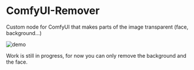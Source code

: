 # ComfyUI-Remover
Custom node for ComfyUI that makes parts of the image transparent (face, background...)

![demo](./example/demo.png)


Work is still in progress, for now you can only remove the background and the face.